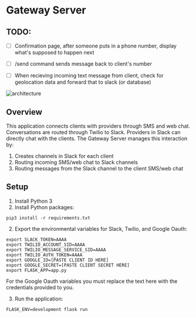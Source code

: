 # Gateway Server

## TODO:
- [ ] Confirmation page, after someone puts in a phone number, display what's supposed to happen next
- [ ] /send command sends message back to client's number
- [ ] When recieving incoming text message from client, check for geolocation data and forward that to slack (or database)


![architecture](../img/reach-arch-gateway-server.png)

## Overview
This application connects clients with providers through SMS and web chat. Conversations are routed through Twilio to Slack. Providers in Slack can directly chat with the clients. The Gateway Server manages this interaction by:

1. Creates channels in Slack for each client
2. Routing incoming SMS/web chat to Slack channels
3. Routing messages from the Slack channel to the client SMS/web chat

## Setup
1. Install Python 3
2. Install Python packages:
```
pip3 install -r requirements.txt
```
2. Export the environmental variables for Slack, Twilio, and Google Oauth:
```
export SLACK_TOKEN=AAAA
export TWILIO_ACCOUNT_SID=AAAA
export TWILIO_MESSAGE_SERVICE_SID=AAAA
export TWILIO_AUTH_TOKEN=AAAA
export GOOGLE_ID=[PASTE CLIENT ID HERE]
export GOOGLE_SECRET=[PASTE CLIENT SECRET HERE]
export FLASK_APP=app.py
```
For the Google Oauth variables you must replace the text here with the credentials provided to you.

3. Run the application:
```
FLASK_ENV=development flask run
```
